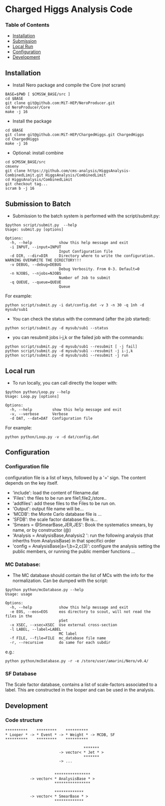 # Charged Higgs Analysis Code

### Table of Contents
- [Installation](#user-content-installation)
- [Submission](#user-content-submission-to-batch)
- [Local Run](#user-content-local-run)
- [Configuration](#user-content-configuration)
- [Development](#user-content-development)

## Installation
* Install Nero package and compile the Core (_not_ scram)
```
BASE=$PWD [ $CMSSW_BASE/src ]
cd $BASE
git clone git@github.com:MiT-HEP/NeroProducer.git
cd NeroProducer/Core
make -j 16
```
* Install the package
```
cd $BASE
git clone git@github.com:MiT-HEP/ChargedHiggs.git ChargedHiggs
cd ChargedHiggs
make -j 16
```
* Optional: install combine
```
cd $CMSSW_BASE/src
cmsenv
git clone https://github.com/cms-analysis/HiggsAnalysis-CombinedLimit.git HiggsAnalysis/CombinedLimit
cd HiggsAnalysis/CombinedLimit
git checkout tag...
scram b -j 16 
```

## Submission to Batch
* Submission to the batch system is performed with the script/submit.py:
```
$python script/submit.py  --help
Usage: submit.py [options]

Options:
  -h, --help            show this help message and exit
  -i INPUT, --input=INPUT
                        Input Configuration file
  -d DIR, --dir=DIR     Directory where to write the configuration. WARNING OVERWRITE THE DIRECTORY!!!
  -v DEBUG, --debug=DEBUG
                        Debug Verbosity. From 0-3. Default=0
  -n NJOBS, --njobs=NJOBS
                        Number of Job to submit
  -q QUEUE, --queue=QUEUE
                        Queue
```
For example:
```
python script/submit.py -i dat/config.dat -v 3 -n 30 -q 1nh -d mysub/sub1
```

* You can check the status with the command (after the job started):
```
python script/submit.py -d mysub/sub1 --status
```

* you can resubmit jobs i-j,k or the failed job with the commands:
```
python script/submit.py -d mysub/sub1 --resubmit [ -j fail]
python script/submit.py -d mysub/sub1 --resubmit -j i-j,k
python script/submit.py -d mysub/sub1 --resubmit -j run
```

## Local run
* To run locally, you can call directly the looper with:
```
$python python/Loop.py --help
Usage: Loop.py [options]

Options:
  -h, --help         show this help message and exit
  -v, --verbose      Verbose
  -d DAT, --dat=DAT  Configuration file
```
For example:
```
python python/Loop.py -v -d dat/config.dat
```

## Configuration

### Configuration file
configuration file is a list of keys, followed by a '=' sign.
The content depends on the key itself.
* 'include': load the content of filename.dat
* 'Files': the files to be run are file1,file2,/store..
* 'addfiles': add these files to the Files to be run on.
* 'Output': output file name will be...
* 'MCDB': the Monte Carlo database file is ...
* 'SFDB': the scale factor database file is...
* 'Smears = @SmearBase,JER,JES': Book the systematics smears, by name, or by constructor (@)
* 'Analysis = AnalysisBase,Analysis2 ': run the following analysis (that inherths from AnalysisBase) in that specifici order
* 'config = AnalysisBase|a=1,b=2,c(3)': configure the analysis setting the public members, or running the public member functions ...


### MC Database:
* The MC database should contain the list of MCs with the info for the normalization. Can be dumped with the script:
```
$python python/mcDatabase.py --help
Usage: usage

Options:
  -h, --help            show this help message and exit
  -e EOS, --eos=EOS     eos directory to scout, will not read the files in the
                        pSet
  -x XSEC, --xsec=XSEC  Use external cross-section
  -l LABEL, --label=LABEL
                        MC label
  -f FILE, --file=FILE  mc_database file name
  -r, --recursive       do same for each subdir
```
e.g.:
```
python python/mcDatabase.py -r -e /store/user/amarini/Nero/v0.4/
```

### SF Database
The Scale factor database, contains a list of scale-factors associated to a label. This are constructed in the looper and can be used in the analysis.

## Development

### Code structure

```
**********    *********    **********
* Looper * -> * Event * -> * Weight * -> MCDB, SF
**********    *********    **********

                                   *******
                        -> vector< * Jet * >
                                   *******
                        -> ...


                      ****************
           -> vector< * AnalysisBase * >
                      ****************

                      *************  
           -> vector< * SmearBase * >
                      *************  
```
